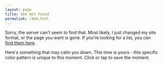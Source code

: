 ```yaml
---
layout: page
title: 404 Not Found
permalink: /404.html
---
```

<style>
    html {
        background-image: url(/images/dot.gif);
    }
    .content {
        position: relative;
    }
    .markdown-body{
        margin: 200px auto;
        box-shadow: 0 0 5px rgba(0,0,0,0.2);
        background: RGBA(255, 255, 255, 0.8);
    }
    .markdown-body .about {
        margin-bottom: 2em;
    }
    #close {
        position: absolute;
        top: -140px;
        left: -31px;
        font-size: 40px;
        cursor: pointer;
    }
</style>
<span id="close" title="Hide this dumb box">&times;</span>

Sorry, the server can't seem to find that. Most likely, I just changed my site format, or the page you want is gone. If you're looking for a list, you can [find them here](/lists).

Here's something that may calm you down. This time is yours - this specific color pattern is unique to this moment. Click or tap to save the moment.
<script src="/js/about.js"></script>
